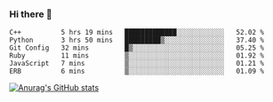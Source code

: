 ### Hi there 👋
<!--START_SECTION:waka-->

```text
C++          5 hrs 19 mins   █████████████░░░░░░░░░░░░   52.02 %
Python       3 hrs 50 mins   █████████▒░░░░░░░░░░░░░░░   37.40 %
Git Config   32 mins         █▒░░░░░░░░░░░░░░░░░░░░░░░   05.25 %
Ruby         11 mins         ▒░░░░░░░░░░░░░░░░░░░░░░░░   01.92 %
JavaScript   7 mins          ▒░░░░░░░░░░░░░░░░░░░░░░░░   01.21 %
ERB          6 mins          ▒░░░░░░░░░░░░░░░░░░░░░░░░   01.09 %
```

<!--END_SECTION:waka-->
[![Anurag's GitHub stats](https://github-readme-stats.vercel.app/api?username=Kevinbarrero)](https://github.com/anuraghazra/github-readme-stats)
<!--
**Kevinbarrero/Kevinbarrero** is a ✨ _special_ ✨ repository because its `README.md` (this file) appears on your GitHub profile.

Here are some ideas to get you started:

- 🔭 I’m currently working on ...
- 🌱 I’m currently learning ...
- 👯 I’m looking to collaborate on ...
- 🤔 I’m looking for help with ...
- 💬 Ask me about ...
- 📫 How to reach me: ...
- 😄 Pronouns: ...
- ⚡ Fun fact: ...

-->



